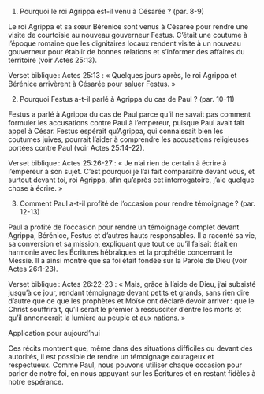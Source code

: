 

1. Pourquoi le roi Agrippa est-il venu à Césarée ? (par. 8-9)

Le roi Agrippa et sa sœur Bérénice sont venus à Césarée pour rendre une visite de courtoisie au nouveau gouverneur Festus. C’était une coutume à l’époque romaine que les dignitaires locaux rendent visite à un nouveau gouverneur pour établir de bonnes relations et s’informer des affaires du territoire (voir Actes 25:13).

Verset biblique :
Actes 25:13 : « Quelques jours après, le roi Agrippa et Bérénice arrivèrent à Césarée pour saluer Festus. »

2. Pourquoi Festus a-t-il parlé à Agrippa du cas de Paul ? (par. 10-11)

Festus a parlé à Agrippa du cas de Paul parce qu’il ne savait pas comment formuler les accusations contre Paul à l’empereur, puisque Paul avait fait appel à César. Festus espérait qu’Agrippa, qui connaissait bien les coutumes juives, pourrait l’aider à comprendre les accusations religieuses portées contre Paul (voir Actes 25:14-22).

Verset biblique :
Actes 25:26-27 : « Je n’ai rien de certain à écrire à l’empereur à son sujet. C’est pourquoi je l’ai fait comparaître devant vous, et surtout devant toi, roi Agrippa, afin qu’après cet interrogatoire, j’aie quelque chose à écrire. »

3. Comment Paul a-t-il profité de l’occasion pour rendre témoignage ? (par. 12-13)

Paul a profité de l’occasion pour rendre un témoignage complet devant Agrippa, Bérénice, Festus et d’autres hauts responsables. Il a raconté sa vie, sa conversion et sa mission, expliquant que tout ce qu’il faisait était en harmonie avec les Écritures hébraïques et la prophétie concernant le Messie. Il a ainsi montré que sa foi était fondée sur la Parole de Dieu (voir Actes 26:1-23).

Verset biblique :
Actes 26:22-23 : « Mais, grâce à l’aide de Dieu, j’ai subsisté jusqu’à ce jour, rendant témoignage devant petits et grands, sans rien dire d’autre que ce que les prophètes et Moïse ont déclaré devoir arriver : que le Christ souffrirait, qu’il serait le premier à ressusciter d’entre les morts et qu’il annoncerait la lumière au peuple et aux nations. »

Application pour aujourd’hui

Ces récits montrent que, même dans des situations difficiles ou devant des autorités, il est possible de rendre un témoignage courageux et respectueux. Comme Paul, nous pouvons utiliser chaque occasion pour parler de notre foi, en nous appuyant sur les Écritures et en restant fidèles à notre espérance.
